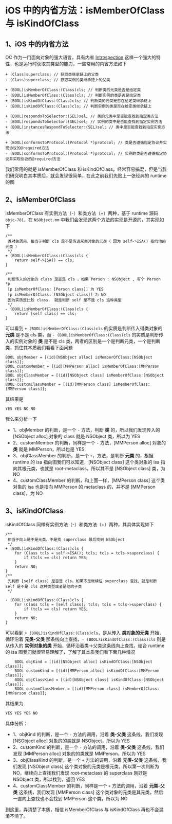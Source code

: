 # iOS 中的内省方法：isMemberOfClass 与 isKindOfClass 
## 1、iOS 中的内省方法
OC 作为一门面向对象的强大语言，具有内省 [Introspection](https://developer.apple.com/library/archive/documentation/General/Conceptual/CocoaEncyclopedia/Introspection/Introspection.html) 这样一个强大的特性，也是运行时获取其类型的能力，一些常用的内省方法如下
```objc
+ (Class)superclass; // 获取类继承链上的父类
- (Class)superclass; // 获取实例的类继承链上的父类

+ (BOOL)isMemberOfClass:(Class)cls; // 判断类的元类是否是给定类
- (BOOL)isMemberOfClass:(Class)cls; // 判断实例的类是否是给定类
+ (BOOL)isKindOfClass:(Class)cls; // 判断类的元类是否在给定类继承链上
- (BOOL)isKindOfClass:(Class)cls; // 判断实例的类是否在给定类继承链上

+ (BOOL)respondsToSelector:(SEL)sel; // 类的元类中是否能查找到指定类方法
- (BOOL)respondsToSelector:(SEL)sel; // 实例的类中是否能查找到指定实例方法
+ (BOOL)instancesRespondToSelector:(SEL)sel; // 类中是否能查找到指定实例方法

+ (BOOL)conformsToProtocol:(Protocol *)protocol; // 类是否遵循指定协议并实现协议的@required方法
- (BOOL)conformsToProtocol:(Protocol *)protocol; // 实例的类是否遵循指定协议并实现协议的@required方法
```
我们常用的就是 isMemberOfClass 和 isKindOfClass，经常容易搞混，但是当我们研究明白其本质后，就会发现很简单，在此之前我们先贴上一张经典的 runtime 的图
## 2、isMemberOfClass
isMemberOfClass 有实例方法（-）和类方法（+）两种，基于 runtime 源码 `objc-781`，在 `NSObject.mm` 中我们会发现这两个方法的实现是开源的，其实现如下
```objc
/**
 类对象调用，相当于判断 cls 是不是传进来类对象的元类（ 因为 self->ISA() 指向他的元类 ）
 */
+ (BOOL)isMemberOfClass:(Class)cls {
    return self->ISA() == cls;
}

/**
 判断传入的对象的 class 是否是 cls ，如果 Person : NSObject , 有个 Person *p
 [p isMemberOfClass: [Person class]] 为 YES
 [p isMemberOfClass: [NSObject class]] 为 NO
 因为实质是比较 class， 就是判断 self 是不是 cls 这种类型
 */
- (BOOL)isMemberOfClass:(Class)cls {
    return [self class] == cls;
}
```
可以看到 `+ (BOOL)isMemberOfClass:(Class)cls` 的实质是判断传入得类对象的 **元类** 是不是 cls 类，而 `- (BOOL)isMemberOfClass:(Class)cls` 的实质是判断传入的实例对象的 **类** 是不是 cls 类，两者的区别是一个是判断元类，一个是判断类，抓住其本质我们看看下面问题
```OBJC
BOOL objMember = [(id)[NSObject alloc] isMemberOfClass:[NSObject class]];
BOOL customMember = [(id)[MMPerson alloc] isMemberOfClass:[MMPerson class]];
BOOL objClassMember = [(id)[NSObject class] isMemberOfClass:[NSObject class]];
BOOL customClassMember = [(id)[MMPerson class] isMemberOfClass:[MMPerson class]];
```
其结果是
```objc
YES YES NO NO
```
我么来分析一下
* 1、objMember 的判断，是一个 `-` 方法，判断 **类** 的，所以我们发现传入的 [NSObject alloc] 对象的 class 就是 NSObject 类，所以为 YES
* 2、customMember 的判断，同样是一个 `-` 方法，[MMPerson alloc] 对象的 **类** 就是 MMPerson，所以也是 YES
* 3、objClassMember 的判断，是一个 `+`，方法，是判断 **元类** 的，根据 runtime 的 isa 指向图我们可以知道，[NSObject class] 这个类对象的 isa 指向其根元类，也就是 root-metaclass，所以其不是 [NSObject class] 类，为 NO
* 4、customClassMember 的判断，和上面一样，[MMPerson class] 这个类对象的 isa 也是指向  MMPerson 的 metaclass 的，并不是 [MMPerson class]，为 NO

## 3、isKindOfClass
isKindOfClass 同样有实例方法（-）和类方法（+）两种，其具体实现如下
```objc
/**
 相当于向上是不是元类，不是找 superclass 最后找到 NSObject
 */
+ (BOOL)isKindOfClass:(Class)cls {
    for (Class tcls = self->ISA(); tcls; tcls = tcls->superclass) {
        if (tcls == cls) return YES;
    }
    return NO;
}
/**
 先判断 [self class] 是否是 cls，如果不是继续往 superclass 查找，就是判断 self 是不是 cls 这种类型或者是他的子类
 */

- (BOOL)isKindOfClass:(Class)cls {
    for (Class tcls = [self class]; tcls; tcls = tcls->superclass) {
        if (tcls == cls) return YES;
    }
    return NO;
}
```
可以看到 `+ (BOOL)isKindOfClass:(Class)cls`，是从传入 **类对象的元类** 开始，循环沿着 **元类-父类** 那条线向上查找，`- (BOOL)isKindOfClass:(Class)cls` 则是从传入的 **实例对象的类** 开始，循环沿着类->父类这条线向上查找，结合 runtime 的 isa 图我们就很容易理解了，了解了其本质我们看下面几种情况
```objc
    BOOL objKind = [(id)[NSObject alloc] isKindOfClass:[NSObject class]];
    BOOL customKind = [(id)[MMPerson alloc] isKindOfClass:[MMPerson class]];
    BOOL objClassKind = [(id)[NSObject class] isKindOfClass:[NSObject class]];
    BOOL customClassMember = [(id)[MMPerson class] isMemberOfClass:[MMPerson class]];
```
其结果为
```OBJC
YES YES YES NO
```
具体分析：
* 1、objKind 的判断，是一个 `-` 方法的调用，沿着 **类-父类** 这条线，我们发现 [NSObject alloc] 对象的的类就是 NSObject，所以为 YES
* 2、customKind 的判断，是一个 `-` 方法的调用，沿着 **类-父类** 这条线，我们发现 [MMPerson alloc] 对象的的类就是 MMPerson，所以为 YES
* 3、objClassKind 的判断，是一个 `+` 方法的调用，沿着 **元类-父类** 这条线，我们发现 [NSObject class] 这个类对象的元类是根元类，所以第一次判断为 NO，继续向上查找我们发现 root-metaclass 的 superclass 刚好是 NSObject 类，所以找到，返回 YES
* 4、customClassMember 的判断，同样是一个 `+` 方法的调用，沿着 **元类-父类** 这条线，我们发现 [MMPerson class] 这个类对象的元类是其元类，然后一直向上查找也不会找到 MMPerson 这个类，所以为 NO

到这里，弄清楚了本质，相信 isMemberOfClass 与 isKindOfClass 再也不会混淆不清了。